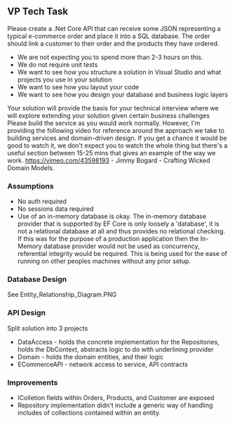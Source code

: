 ## VP Tech Task

Please create a .Net Core API that can receive some JSON representing a typical e-commerce order and place it into a SQL database. The order should link a customer to their order and the products they have ordered.

- We are not expecting you to spend more than 2-3 hours on this.
- We do not require unit tests
- We want to see how you structure a solution in Visual Studio and what projects you use in your solution
- We want to see how you layout your code
- We want to see how you design your database and business logic layers

Your solution will provide the basis for your technical interview where we will explore extending your solution given certain business challenges Please build the service as you would work normally.
However, I'm providing the following video for reference around the approach we take to building services and domain-driven design.  If you get a chance it would be good to watch it, we don't expect you to watch the whole thing but there's a useful section between 15-25 mins that gives an example of the way we work. https://vimeo.com/43598193 - Jimmy Bogard - Crafting Wicked Domain Models.

### Assumptions
- No auth required
- No sessions data required
- Use of an in-memory database is okay. The in-memory database provider that is supported by EF Core is only loosely a 'database', it is not a relational database at all and thus provides no relational checking. If this was for the purpose of a production application then the In-Memory database provider would not be used as concurrency, referential integrity would be required. This is being used for the ease of running on other peoples machines without any prior setup.

### Database Design
See Entity_Relationship_Diagram.PNG

### API Design
Split solution into 3 projects
- DataAccess - holds the concrete implementation for the Repositories, holds the DbContext, abstracts logic to do with underlining provider
- Domain - holds the domain entities, and their logic
- ECommerceAPI - network access to service, API contracts

### Improvements
- IColletion fields within Orders, Products, and Customer are exposed
- Repository implementation didn't include a generic way of handling includes of collections contained within an entity.